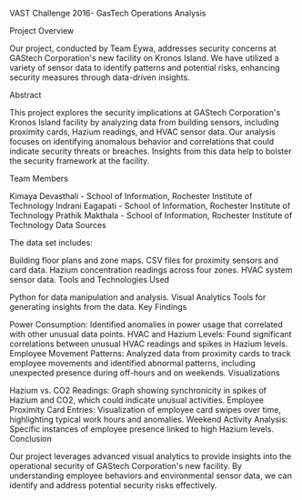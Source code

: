 VAST Challenge 2016- GasTech Operations Analysis

Project Overview

Our project, conducted by Team Eywa, addresses security concerns at GAStech Corporation's new facility on Kronos Island. We have utilized a variety of sensor data to identify patterns and potential risks, enhancing security measures through data-driven insights.

Abstract

This project explores the security implications at GAStech Corporation's Kronos Island facility by analyzing data from building sensors, including proximity cards, Hazium readings, and HVAC sensor data. Our analysis focuses on identifying anomalous behavior and correlations that could indicate security threats or breaches. Insights from this data help to bolster the security framework at the facility.

Team Members

Kimaya Devasthali - School of Information, Rochester Institute of Technology
Indrani Eagapati - School of Information, Rochester Institute of Technology
Prathik Makthala - School of Information, Rochester Institute of Technology
Data Sources

The data set includes:

Building floor plans and zone maps.
CSV files for proximity sensors and card data.
Hazium concentration readings across four zones.
HVAC system sensor data.
Tools and Technologies Used

Python for data manipulation and analysis.
Visual Analytics Tools for generating insights from the data.
Key Findings

Power Consumption: Identified anomalies in power usage that correlated with other unusual data points.
HVAC and Hazium Levels: Found significant correlations between unusual HVAC readings and spikes in Hazium levels.
Employee Movement Patterns: Analyzed data from proximity cards to track employee movements and identified abnormal patterns, including unexpected presence during off-hours and on weekends.
Visualizations

Hazium vs. CO2 Readings: Graph showing synchronicity in spikes of Hazium and CO2, which could indicate unusual activities.
Employee Proximity Card Entries: Visualization of employee card swipes over time, highlighting typical work hours and anomalies.
Weekend Activity Analysis: Specific instances of employee presence linked to high Hazium levels.
Conclusion

Our project leverages advanced visual analytics to provide insights into the operational security of GAStech Corporation's new facility. By understanding employee behaviors and environmental sensor data, we can identify and address potential security risks effectively.

